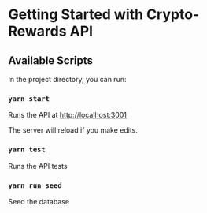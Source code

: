 # Getting Started with Crypto-Rewards API

## Available Scripts

In the project directory, you can run:

### `yarn start`

Runs the API at [http://localhost:3001](http://localhost:3001) 

The server will reload if you make edits.

### `yarn test`

Runs the API tests

### `yarn run seed`

Seed the database